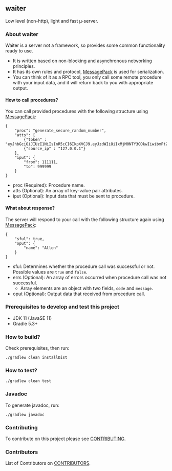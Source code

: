 ## waiter
Low level (non-http), light and fast µ-server.

### About waiter
Waiter is a server not a framework, so provides some common functionality ready to use.
- It is written based on non-blocking and asynchronous networking principles.
- It has its own rules and protocol, [MessagePack](https://msgpack.org/index.html) is used for serialization.
- You can think of it as a RPC tool, you only call some remote procedure with your input data, and it will return back to you with appropriate output.

#### How to call procedures?
You can call provided procedures with the following structure using [MessagePack](https://msgpack.org/index.html):

```
{
    "proc": "generate_secure_random_number",
    "atts": [
        {"token" : "eyJhbGciOiJIUzI1NiIsInR5cCI6IkpXVCJ9.eyJzdWIiOiIxMjM0NTY3ODkwIiwibmFtZSI6IkpvaG4gRG9lIiwiaWF0IjoxNTE2MjM5MDIyfQ.SflKxwRJSMeKKF2QT4fwpMeJf36POk6yJV_adQssw5c"},
        {"source_ip" : "127.0.0.1"}
    ],
    "iput": {
        "from": 111111,
        "to": 999999
    }
}
```
- proc (Required): Procedure name.
- atts (Optional): An array of key-value pair attributes.
- iput (Optional): Input data that must be sent to procedure.

#### What about response?
The server will respond to your call with the following structure again using [MessagePack](https://msgpack.org/index.html):

```
{
    "sful": true,
    "oput": {
        "name": "Allen"
    }
}
```
- sful: Determines whether the procedure call was successful or not. Possible values are `true` and `false`.
- errs (Optional): An array of errors occurred when procedure call was not successful.
    - Array elements are an object with two fields, `code` and `message`.
- oput (Optional): Output data that received from procedure call.

### Prerequisites to develop and test this project
- JDK 11 (JavaSE 11)
- Gradle 5.3+

### How to build?
Check prerequisites, then run:
```
./gradlew clean installDist
```

### How to test?
```
./gradlew clean test
```

### Javadoc
To generate javadoc, run:
```
./gradlew javadoc
```

### Contributing
To contribute on this project please see [CONTRIBUTING](CONTRIBUTING.md).

### Contributors
List of Contributors on [CONTRIBUTORS](CONTRIBUTORS.md).
